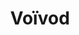 ---
title: "Voïvod"
summary: "Formed: 1982 in Jonquière, Quebec, Canada. Thrash metal band influenced by the NWOBHM, Hardcore and Progressive Rock. Voïvod are easily identifiable by their use of unusual time signatures, dissonant guitar chords and lyrical themes influenced by post-apocalyptic literature, cold war politics and science fiction. Founding members Jean-Yves Thériault alias and Denis Bélanger alias departed the band in the early 1990s , guitarist Denis D'Amour alias and drummer Michel Langevin alias forged ahead with new member Eric \"E-Force\" Forrest on bass and vocals. Forrest departed in 2001 and Voïvod went on hiatus for a year. The band reformed in 2002 with Denis \"Snake\" Bélanger returning on vocals and ex- member Jason \"Jasonic\" Newsted performing bass duties in the studio. Voïvod found itself on hiatus once more as guitarist Denis \"Piggy\" D'Amour was diagnosed with cancer of the colon, he passed away in 2005. In 2009 the band released its twelfth studio album , which features the last music written and recorded by D'Amour. Currently, Voïvod continues to perform live and still releases albums to critical acclaim. Their album reached number 8 of the Best Metal albums of 2018 in Rolling Stone. **Line-up, 1982 - 1991:** Denis \"Snake\" Bélanger - vocals Denis \"Piggy\" D'Amour - guitar Jean-Yves \"Blacky\" Thériault - bass Michel \"Away\" Langevin - drums **Line-up, 1991 - 1992:** Denis \"Snake\" Bélanger - vocals Denis \"Piggy\" D'Amour - guitar Michel \"Away\" Langevin - drums **Line-up, 1992 - 1993:** Denis \"Snake\" Bélanger - vocals Denis \"Piggy\" D'Amour - guitar Pierre St. Jean - bass Michel \"Away\" Langevin - drums **Line-up, 1993 - 1994:** Denis \"Snake\" Bélanger - vocals Denis \"Piggy\" D'Amour - guitar Michel \"Away\" Langevin - drums **Line-up, 1994 - 2001:** Eric \"E-Force\" Forrest - bass, vocals Denis \"Piggy\" D'Amour - guitar Michel \"Away\" Langevin - drums **Line-up, 2002 - 2005:** Denis \"Snake\" Bélanger - vocals Denis \"Piggy\" D'Amour - guitar Jason \"Jasonic\" Newsted - bass Michel \"Away\" Langevin - drums **Line-up, 2008 - 2014:** Denis \"Snake\" Bélanger - vocals Dan \"\" Mongrain - guitar Jean-Yves \"Blacky\" Thériault - bass Michel \"Away\" Langevin - drums **Line-up, 2014 - present:** Denis \"Snake\" Bélanger - vocals Dan \"Chewy\" Mongrain - guitar Dominique \"Rocky\" Laroche - bass Michel \"Away\" Langevin - drums"
image: "vovod.jpg"
apple_music_artist_url: "None"
---